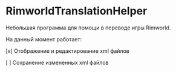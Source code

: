 # RimworldTranslationHelper
Небольшая программа для помощи в переводе игры Rimworld.

На данный момент работает:

[x] Отображение и редактирование xml файлов

[ ] Сохранение измененных xml файлов
